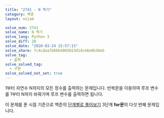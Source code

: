 ```yaml
---
title: "2741 - N 찍기"
category: 백준
layout: nojam

solve_num: 2741
solve_name: N 찍기
solve_lang: Python 3
solve_diff: 28
solve_date: "2020-03-24 15:57:15"
solve_share: 7c4cdaa7b66b4065b53d1dce6e0b36eb
solve_tag:
  - 출력
solve_solved_tag:
  - 구현
solve_solved_not_set: true
---
```


1부터 자연수 N까지의 모든 정수를 출력하는 문제입니다. 반복문을 이용하여 루프 변수를 1부터 N까지 바꿔가며 루프 변수를 출력하면 됩니다.

이 문제를 푼 시점 기준으로 백준의 [단계별로 풀어보기](http://noj.am/p/s) 3단계 **for문**의 다섯 번째 문제입니다.
